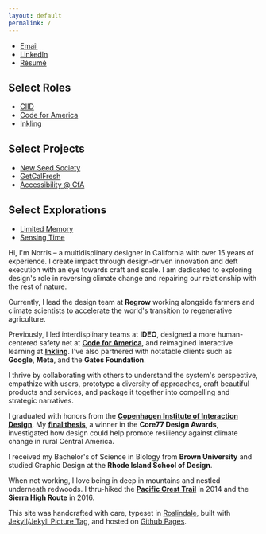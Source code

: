 ```yaml
---
layout: default
permalink: /
---
```


<article class="about main-content row">
	<section class="about__contact col-md-3 col-sm-6 col-xs-12 last-xs first-md">
		<div class="about__photo"></div>
	</section>
	<section class="about__selected-works col-md-3 col-sm-6 col-xs-12 spacing-below-40">
		<ul class="list--no-style">
			<li><a href="mailto:norrishung@gmail.com">Email</a></li>
			<li><a href="https://www.linkedin.com/in/norrishung/">LinkedIn</a></li>
			<li><a href="/images/norrishung_resume.pdf">Résumé</a></li>
		</ul>
		<h2>Select Roles</h2>
		<ul class="list--no-style">
			<li><a href="{% post_url 2021-03-01-ciid %}">CIID</a></li>
			<li><a href="{% post_url 2019-11-01-cfa %}">Code for America</a></li>
			<li><a href="{% post_url 2014-04-31-inkling %}">Inkling</a></li>
		</ul>
		<h2>Select Projects</h2>
		<ul class="list--no-style">
			<li><a href="{% post_url 2021-02-26-new-seed-society %}">New Seed Society</a></li>
			<li><a href="{% post_url 2018-12-31-getcalfresh %}">GetCalFresh</a></li>
			<li><a href="{% post_url 2019-09-03-honeycrisp %}">Accessibility @ CfA</a></li>
		</ul>
		<h2>Select Explorations</h2>
		<ul class="list--no-style">
			<li><a href="{% post_url 2020-06-21-limited-memory %}">Limited Memory</a></li>
			<li><a href="{% post_url 2020-09-04-sensing-time %}">Sensing Time</a></li>
		</ul>
	</section>
	<section class="about__bio col-md-6 col-xs-12 first-xs last-md spacing-below-40">
		<p>Hi, I'm Norris – a multidisplinary designer in California with over 15 years of experience. I create impact through design-driven innovation and deft execution with an eye towards craft and scale. I am dedicated to exploring design's role in reversing climate change and repairing our relationship with the rest of nature.</p>
		<p>Currently, I lead the design team at <strong>Regrow</strong> working alongside farmers and climate scientists to accelerate the world's transition to regenerative agriculture. </p>
		<p>Previously, I led interdisplinary teams at <strong>IDEO</strong>, designed a more human-centered safety net at <strong><a href="{% post_url 2019-11-01-cfa %}">Code for America</a></strong>, and reimagined interactive learning at <strong><a href="{% post_url 2014-04-31-inkling %}">Inkling</a></strong>. I've also partnered with notatable clients such as <strong>Google</strong>, <strong>Meta</strong>, and the <strong>Gates Foundation</strong>.</p>
		<p>I thrive by collaborating with others to understand the system's perspective, empathize with users, prototype a diversity of approaches, craft beautiful products and services, and package it together into compelling and strategic narratives.</p>
		<p>I graduated with honors from the <strong><a href="{% post_url 2021-03-01-ciid %}">Copenhagen Institute of Interaction Design</a></strong>. My <strong><a href="{% post_url 2021-02-26-new-seed-society %}">final thesis</a></strong>, a winner in the <strong>Core77 Design Awards</strong>, investigated how design could help promote resiliency against climate change in rural Central America.</p>
		<p>I received my Bachelor's of Science in Biology from <strong>Brown University</strong> and studied Graphic Design at the <strong>Rhode Island School of Design</strong>.</p>
		<p class="spacing-below-96">When not working, I love being in deep in mountains and nestled underneath redwoods. I thru-hiked the <strong><a href="{% post_url 2014-09-15-pct %}">Pacific Crest Trail</a></strong> in 2014 and the <strong>Sierra High Route</strong> in 2016.</p>
		<p class="text--helper">This site was handcrafted with care, typeset in <a href="https://djr.com/roslindale/">Roslindale</a>, built with <a href="https://jekyllrb.com">Jekyll</a>/<a href="http://rbuchberger.github.io/jekyll_picture_tag/">Jekyll Picture Tag</a>, and hosted on <a href="https://pages.github.com">Github Pages</a>.</p>
	</section>
</article>
